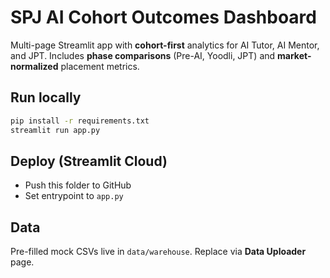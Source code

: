
# SPJ AI Cohort Outcomes Dashboard

Multi-page Streamlit app with **cohort-first** analytics for AI Tutor, AI Mentor, and JPT.
Includes **phase comparisons** (Pre-AI, Yoodli, JPT) and **market-normalized** placement metrics.

## Run locally
```bash
pip install -r requirements.txt
streamlit run app.py
```

## Deploy (Streamlit Cloud)
- Push this folder to GitHub
- Set entrypoint to `app.py`

## Data
Pre-filled mock CSVs live in `data/warehouse`. Replace via **Data Uploader** page.
